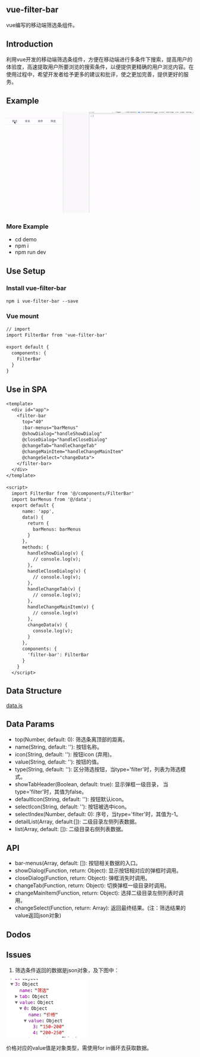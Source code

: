 ## vue-filter-bar

  vue编写的移动端筛选条组件。

## Introduction

  利用vue开发的移动端筛选条组件，方便在移动端进行多条件下搜索，提高用户的体验度，高速提取用户所要浏览的搜索条件，以便提供更精确的用户浏览内容。在使用过程中，希望开发者给予更多的建议和批评，使之更加完善，提供更好的服务。

## Example

![Alt text](/demo/static/filterbar1.gif)

### More Example

   * cd demo
   * npm i
   * npm run dev

## Use Setup

### Install vue-filter-bar

    npm i vue-filter-bar --save

### Vue mount

    // import
    import FilterBar from 'vue-filter-bar'

    export default {
      components: {
        FilterBar
      }
    }

## Use in SPA

    <template>
      <div id="app">
        <filter-bar 
          top="40" 
          :bar-menus="barMenus" 
          @showDialog="handleShowDialog" 
          @closeDialog="handleCloseDialog" 
          @changeTab="handleChangeTab"
          @changeMainItem="handleChangeMainItem" 
          @changeSelect="changeData">
        </filter-bar>
      </div>
    </template>

    <script>
      import FilterBar from '@/components/FilterBar'
      import barMenus from '@/data';
      export default {
          name: 'app',
          data() {
            return {
              barMenus: barMenus
            }
          },
          methods: {
            handleShowDialog(v) {
              // console.log(v);
            },
            handleCloseDialog(v) {
              // console.log(v);
            },
            handleChangeTab(v) {
              // console.log(v);
            },
            handleChangeMainItem(v) {
              // console.log(v)
            },
            changeData(v) {
              console.log(v);
            }
          },
          components: {
            'filter-bar': FilterBar
          }
        }
      </script>

## Data Structure

  [data.js](/demo/src/data.js)

## Data Params
   
   * top(Number, default: 0): 筛选条离顶部的距离。
   * name(String, default: ''): 按钮名称。
   * icon(String, default: ''): 按钮icon (弃用)。
   * value(String, default: ''): 按钮的值。
   * type(String, default: ''): 区分筛选按钮，当type='filter'时，列表为筛选模式。
   * showTabHeader(Boolean, default: true): 显示弹框一级目录， 当type='filter'时，其值为false。
   * defaultIcon(String, default: ''): 按钮默认icon。
   * selectIcon(String, default: ''): 按钮被选中icon。
   * selectIndex(Number, default: 0): 序号，当type='filter'时，其值为-1。
   * detailList(Array, default:[]): 二级目录左侧列表数据。
   * list(Array, default: []): 二级目录右侧列表数据。

## API

   * bar-menus(Array, default: []): 按钮相关数据的入口。
   * showDialog(Function, return: Object): 显示按钮相对应的弹框时调用。
   * closeDialog(Function, return: Object): 弹框消失时调用。
   * changeTab(Function, return: Object): 切换弹框一级目录时调用。
   * changeMainItem(Function, return: Object): 选择二级目录左侧列表时调用。
   * changeSelect(Function, return: Array): 返回最终结果。(注：筛选结果的value返回json对象)

## Dodos


## Issues

  
1. 筛选条件返回的数据是json对象，及下图中：

![Alt text](/demo/static/value.png)

价格对应的value值是对象类型，需使用for in循环去获取数据。
